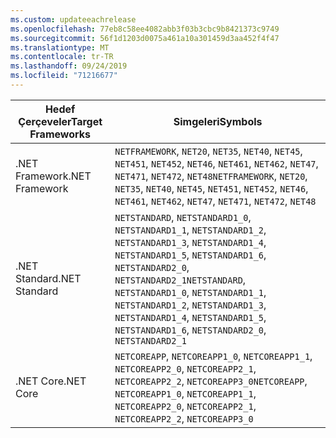 ```yaml
---
ms.custom: updateeachrelease
ms.openlocfilehash: 77eb8c58ee4082abb3f03b3cbc9b8421373c9749
ms.sourcegitcommit: 56f1d1203d0075a461a10a301459d3aa452f4f47
ms.translationtype: MT
ms.contentlocale: tr-TR
ms.lasthandoff: 09/24/2019
ms.locfileid: "71216677"
---
```

| <span data-ttu-id="a4f81-101">Hedef Çerçeveler</span><span class="sxs-lookup"><span data-stu-id="a4f81-101">Target Frameworks</span></span> | <span data-ttu-id="a4f81-102">Simgeleri</span><span class="sxs-lookup"><span data-stu-id="a4f81-102">Symbols</span></span> |
| ------------------| ------- |
| <span data-ttu-id="a4f81-103">.NET Framework</span><span class="sxs-lookup"><span data-stu-id="a4f81-103">.NET Framework</span></span>    | <span data-ttu-id="a4f81-104">`NETFRAMEWORK`, `NET20`, `NET35`, `NET40`, `NET45`, `NET451`, `NET452`, `NET46`, `NET461`, `NET462`, `NET47`, `NET471`, `NET472`, `NET48`</span><span class="sxs-lookup"><span data-stu-id="a4f81-104">`NETFRAMEWORK`, `NET20`, `NET35`, `NET40`, `NET45`, `NET451`, `NET452`, `NET46`, `NET461`, `NET462`, `NET47`, `NET471`, `NET472`, `NET48`</span></span> |
| <span data-ttu-id="a4f81-105">.NET Standard</span><span class="sxs-lookup"><span data-stu-id="a4f81-105">.NET Standard</span></span>     | <span data-ttu-id="a4f81-106">`NETSTANDARD`, `NETSTANDARD1_0`, `NETSTANDARD1_1`, `NETSTANDARD1_2`, `NETSTANDARD1_3`, `NETSTANDARD1_4`, `NETSTANDARD1_5`, `NETSTANDARD1_6`, `NETSTANDARD2_0`, `NETSTANDARD2_1`</span><span class="sxs-lookup"><span data-stu-id="a4f81-106">`NETSTANDARD`, `NETSTANDARD1_0`, `NETSTANDARD1_1`, `NETSTANDARD1_2`, `NETSTANDARD1_3`, `NETSTANDARD1_4`, `NETSTANDARD1_5`, `NETSTANDARD1_6`, `NETSTANDARD2_0`, `NETSTANDARD2_1`</span></span> |
| <span data-ttu-id="a4f81-107">.NET Core</span><span class="sxs-lookup"><span data-stu-id="a4f81-107">.NET Core</span></span>         | <span data-ttu-id="a4f81-108">`NETCOREAPP`, `NETCOREAPP1_0`, `NETCOREAPP1_1`, `NETCOREAPP2_0`, `NETCOREAPP2_1`, `NETCOREAPP2_2`, `NETCOREAPP3_0`</span><span class="sxs-lookup"><span data-stu-id="a4f81-108">`NETCOREAPP`, `NETCOREAPP1_0`, `NETCOREAPP1_1`, `NETCOREAPP2_0`, `NETCOREAPP2_1`, `NETCOREAPP2_2`, `NETCOREAPP3_0`</span></span> |
